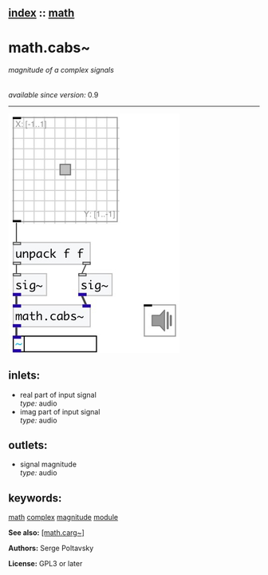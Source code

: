[index](index.html) :: [math](category_math.html)
---

# math.cabs~

###### magnitude of a complex signals

*available since version:* 0.9

---




[![example](../examples/img/math.cabs~.jpg)](../examples/pd/math.cabs~.pd)









## inlets:

* real part of input signal<br>
_type:_ audio
* imag part of input signal<br>
_type:_ audio



## outlets:

* signal magnitude<br>
_type:_ audio



## keywords:

[math](keywords/math.html)
[complex](keywords/complex.html)
[magnitude](keywords/magnitude.html)
[module](keywords/module.html)



**See also:**
[\[math.carg~\]](math.carg~.html)




**Authors:** Serge Poltavsky




**License:** GPL3 or later





